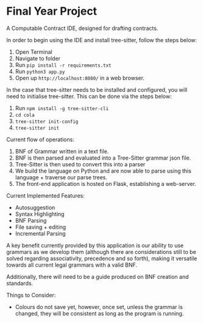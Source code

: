 # Final Year Project

A Computable Contract IDE, designed for drafting contracts.

In order to begin using the IDE and install tree-sitter, follow the steps below:

1. Open Terminal
2. Navigate to folder
3. Run `pip install -r requirements.txt`
4. Run `python3 app.py`
5. Open up `http://localhost:8080/` in a web browser.

In the case that tree-sitter needs to be installed and configured, you will need to initialise tree-sitter.
This can be done via the steps below:

1. Run `npm install -g tree-sitter-cli`
2. `cd cola`
3. `tree-sitter init-config`
4. `tree-sitter init`

Current flow of operations:

1. BNF of Grammar written in a text file.
2. BNF is then parsed and evaluated into a Tree-Sitter grammar json file.
3. Tree-Sitter is then used to convert this into a parser
4. We build the language on Python and are now able to parse using this language + traverse our parse trees.
5. The front-end application is hosted on Flask, establishing a web-server.

Current Implemented Features:

- Autosuggestion
- Syntax Highlighting
- BNF Parsing
- File saving + editing
- Incremental Parsing


A key benefit currently provided by this application is our ability to use grammars as we develop them (although there are considerations still to be solved regarding associativity, precedence and so forth), making it versatile towards all current legal grammars with a valid BNF.

Additionally, there will need to be a guide produced on BNF creation and standards. 

Things to Consider:
- Colours do not save yet, however, once set, unless the grammar is changed, they will be consistent as long as the program is running.